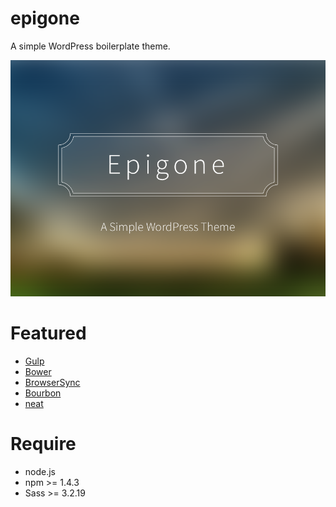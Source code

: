 epigone
===
A simple WordPress boilerplate theme.


![](https://raw.githubusercontent.com/1shiharaT/epigone/master/screenshot.png)


# Featured

* [Gulp](http://gulpjs.com/)
* [Bower](http://bower.io/)
* [BrowserSync](http://www.browsersync.io/)
* [Bourbon](http://bourbon.io/)
* [neat](http://neat.bourbon.io/)

# Require

* node.js
* npm >= 1.4.3
* Sass >= 3.2.19

# 